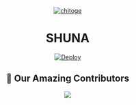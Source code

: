 <div align="center">
<a href="https://www.deviantart.com/idollux"><img src="https://www.linkpicture.com/q/1646619032890.jpg" alt="chitoge" border="0"></a>

# **SHUNA**

[![Deploy](https://www.herokucdn.com/deploy/button.png)](https://heroku.com/deploy)

  
  ##  🚀 Our Amazing Contributors

<a href="https://github.com/synbee/Shuna/graphs/contributors">

  <img src="https://contrib.rocks/image?repo=synbee/Shuna" />

</a>
